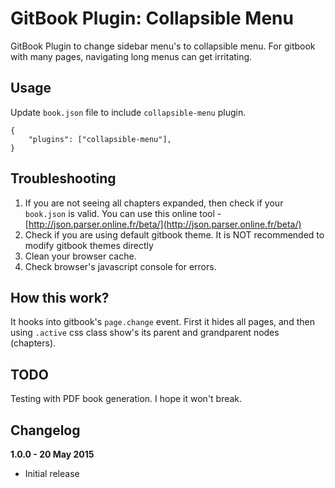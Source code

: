 GitBook Plugin: Collapsible Menu
======================================

GitBook Plugin to change sidebar menu's to collapsible menu. For gitbook with many pages, navigating long menus can get irritating.

## Usage

Update `book.json` file to include `collapsible-menu` plugin.

```
{
    "plugins": ["collapsible-menu"],
}
```

## Troubleshooting

1. If you are not seeing all chapters expanded, then check if your `book.json` is valid. You can use this online tool - [http://json.parser.online.fr/beta/](http://json.parser.online.fr/beta/)
2. Check if you are using default gitbook theme. It is NOT recommended to modify gitbook themes directly
3. Clean your browser cache.
4. Check browser's javascript console for errors.

## How this work?

It hooks into gitbook's `page.change` event. First it hides all pages, and then using `.active` css class show's its parent and grandparent nodes (chapters).

## TODO

Testing with PDF book generation. I hope it won't break.

## Changelog

**1.0.0 - 20 May 2015**

- Initial release
